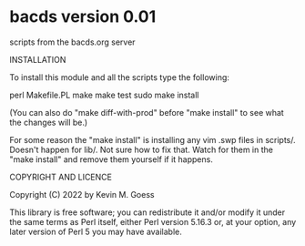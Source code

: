 bacds version 0.01
==================

scripts from the bacds.org server

INSTALLATION

To install this module and all the scripts type the following:

   perl Makefile.PL
   make
   make test
   sudo make install

(You can also do "make diff-with-prod" before "make install" to see what the
changes will be.)

For some reason the "make install" is installing any vim .swp files in
scripts/. Doesn't happen for lib/. Not sure how to fix that.
Watch for them in the "make install" and remove them yourself if it happens.

COPYRIGHT AND LICENCE

Copyright (C) 2022 by Kevin M. Goess

This library is free software; you can redistribute it and/or modify
it under the same terms as Perl itself, either Perl version 5.16.3 or,
at your option, any later version of Perl 5 you may have available.


